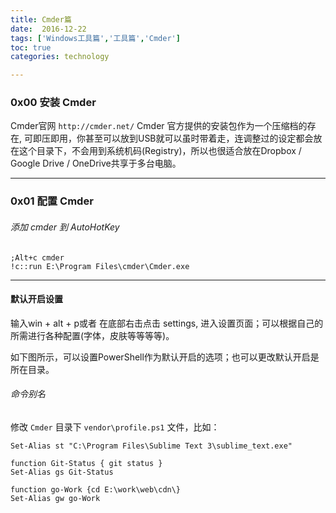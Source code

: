 ```yaml
---
title: Cmder篇   
date:  2016-12-22     
tags: ['Windows工具篇','工具篇','Cmder']
toc: true
categories: technology

---
```

### 0x00 安装 Cmder
Cmder官网 `http://cmder.net/` Cmder 官方提供的安装包作为一个压缩档的存在, 可即压即用，你甚至可以放到USB就可以虽时带着走，连调整过的设定都会放在这个目录下，不会用到系统机码(Registry)，所以也很适合放在Dropbox / Google Drive / OneDrive共享于多台电脑。

---
### 0x01 配置 Cmder

###### 添加 cmder 到 AutoHotKey

```
;Alt+c cmder
!c::run E:\Program Files\cmder\Cmder.exe
```

---
#### 默认开启设置
输入win + alt + p或者 在底部右击点击 settings, 进入设置页面；可以根据自己的所需进行各种配置(字体，皮肤等等等等)。

如下图所示，可以设置PowerShell作为默认开启的选项；也可以更改默认开启是所在目录。


###### 命令别名
修改 `Cmder` 目录下 `vendor\profile.ps1` 文件，比如：

```
Set-Alias st "C:\Program Files\Sublime Text 3\sublime_text.exe"
 
function Git-Status { git status } 
Set-Alias gs Git-Status

function go-Work {cd E:\work\web\cdn\}
Set-Alias gw go-Work
```

